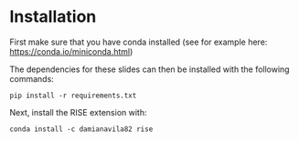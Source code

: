 Installation
============

First make sure that you have conda installed (see for example here: https://conda.io/miniconda.html)

The dependencies for these slides can then be installed with the following commands:

```
pip install -r requirements.txt
```

Next, install the RISE extension with:
```
conda install -c damianavila82 rise
```
